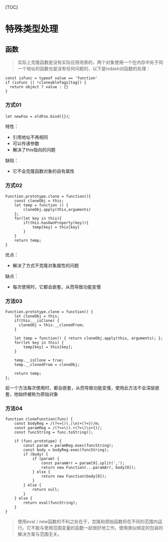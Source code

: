 [TOC]

# 特殊类型处理
## 函数
> 实际上克隆函数是没有实际应用场景的，两个对象使用一个在内存中处于同一个地址的函数也是没有任何问题的，以下是lodash对函数的处理：
```
const isFunc = typeof value == 'function'
if (isFunc || !cloneableTags[tag]) {
  return object ? value : {}
}
```

### 方式01
`let newFoo = oldFoo.bind({})`;

特性：
- 引用地址不再相同
- 可以传递参数
- 解决了this指向的问题

缺陷：
- 它不会克隆函数对象的自有属性

### 方式02
```
Function.prototype.clone = function(){
    const cloneObj = this;
    let temp = function () {
        cloneObj.apply(this,arguments)
    };
    for(let key in this){
        if(this.hasOwnProperty(key)){
            temp[key] = this[key]
        }
    }
    return temp;
}
```
优点：
- 解决了方式不克隆对象属性的问题

缺点：
- 每次使用时，它都会嵌套，从而导致功能变慢

### 方法03
```
Function.prototype.clone = function() {
    let cloneObj = this;
    if(this.__isClone) {
      cloneObj = this.__clonedFrom;
    }

    let temp = function() { return cloneObj.apply(this, arguments); };
    for(let key in this) {
        temp[key] = this[key];
    }

    temp.__isClone = true;
    temp.__clonedFrom = cloneObj;

    return temp;
};
```
前一个方法每次使用时，都会嵌套，从而导致功能变慢，使用此方法不会深层嵌套，他始终被称为原始对象

### 方法04
```
function cloneFunction(func) {
    const bodyReg = /(?<={)(.|\n)+(?=})/m;
    const paramReg = /(?<=\().+(?=\)\s+{)/;
    const funcString = func.toString();
    
    if (func.prototype) {
        const param = paramReg.exec(funcString);
        const body = bodyReg.exec(funcString);
        if (body) {
            if (param) {
                const paramArr = param[0].split(',');
                return new Function(...paramArr, body[0]);
            } else {
                return new Function(body[0]);
            }
        } else {
            return null;
        }
    } else {
        return eval(funcString);
    }
}
```
> 使用eval / new函数的不利之处在于，克隆和原始函数将在不同的范围内运行。它不能与使用范围变量的函数一起很好地工作。使用类似绑定的包装的解决方案与范围无关。
